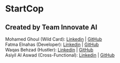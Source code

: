 # StartCop

## Created by Team Innovate AI
Mohamed Ghoul (Wild Card): [Linkedin](https://www.linkedin.com/in/mohamedghoul) | [GitHub](https://www.github.com/mohamedghoul)  
Fatma Elnahas (Developer): [Linkedin](https://www.linkedin.com/in/fatma-elnahas-81b1ab243/) | [GitHub](https://github.com/Fatma-fe2008126)  
Waqas Behzad (Hustler): [Linkedin](https://www.linkedin.com/in/waqas-behzad-83b927216/) | [GitHub](https://github.com/waqaswaq540-ux)    
Asiyil Al Aswad (Cross-Functional): [Linkedin](https://www.linkedin.com/in/asiyil-alaswad-811842348/) | [GitHub](https://github.com/Asiyil-K-Alaswad)    